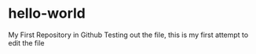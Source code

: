 # hello-world
My First Repository in Github
Testing out the file, this is my first attempt to edit the file
